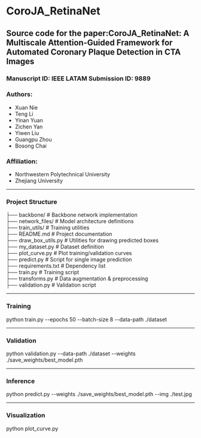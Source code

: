 # CoroJA_RetinaNet
## Source code for the paper:CoroJA_RetinaNet: A Multiscale Attention-Guided Framework for Automated Coronary Plaque Detection in CTA Images
### Manuscript ID: IEEE LATAM Submission ID: 9889 
### Authors:
- Xuan Nie
- Teng Li
- Yinan Yuan
- Zichen Yan
- Yiwen Liu
- Guangpu Zhou
- Bosong Chai
### Affiliation:
- Northwestern Polytechnical University
- Zhejiang University

---

###  Project Structure
├── backbone/ # Backbone network implementation  
├── network_files/ # Model architecture definitions  
├── train_utils/ # Training utilities   
├── README.md # Project documentation  
├── draw_box_utils.py # Utilities for drawing predicted boxes  
├── my_dataset.py # Dataset definition  
├── plot_curve.py # Plot training/validation curves  
├── predict.py # Script for single image prediction  
├── requirements.txt # Dependency list  
├── train.py # Training script  
├── transforms.py # Data augmentation & preprocessing  
├── validation.py # Validation script  

---

### Training
python train.py --epochs 50 --batch-size 8 --data-path ./dataset

---

### Validation
python validation.py --data-path ./dataset --weights ./save_weights/best_model.pth

---

### Inference
python predict.py --weights ./save_weights/best_model.pth --img ./test.jpg

---

### Visualization
python plot_curve.py

